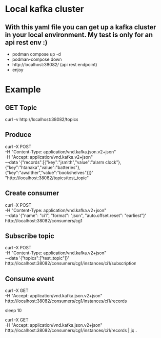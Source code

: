 # Local kafka cluster
## With this yaml file you can get up a kafka cluster in your local environment. My test is only for an api rest env :)
- podman compose up -d
- podman-compose down
- http://localhost:38082/ (api rest endpoint)
- enjoy

# Example
## GET Topic 
curl -v http://localhost:38082/topics

## Produce
curl -X POST \
     -H "Content-Type: application/vnd.kafka.json.v2+json" \
     -H "Accept: application/vnd.kafka.v2+json" \
     --data '{"records":[{"key":"jsmith","value":"alarm clock"},{"key":"htanaka","value":"batteries"},{"key":"awalther","value":"bookshelves"}]}' \
     "http://localhost:38082/topics/test_topic"

## Create consumer
curl -X POST \
     -H "Content-Type: application/vnd.kafka.v2+json" \
     --data '{"name": "ci1", "format": "json", "auto.offset.reset": "earliest"}' \
     http://localhost:38082/consumers/cg1

## Subscribe topic
curl -X POST \
     -H "Content-Type: application/vnd.kafka.v2+json" \
     --data '{"topics":["test_topic"]}' \
     http://localhost:38082/consumers/cg1/instances/ci1/subscription 

## Consume event
 curl -X GET \
     -H "Accept: application/vnd.kafka.json.v2+json" \
     http://localhost:38082/consumers/cg1/instances/ci1/records

sleep 10

curl -X GET \
     -H "Accept: application/vnd.kafka.json.v2+json" \
     http://localhost:38082/consumers/cg1/instances/ci1/records | jq .
